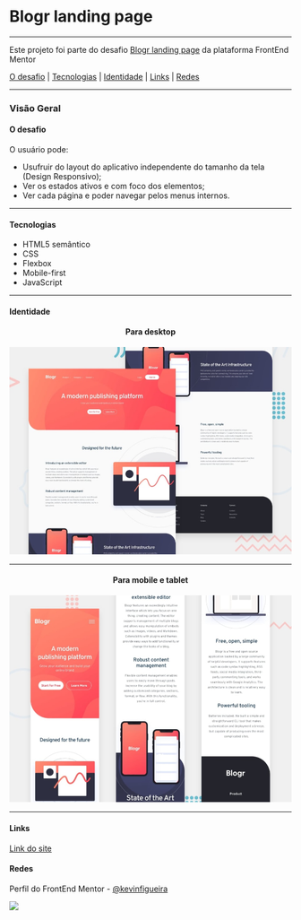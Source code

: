 <h1 text-align="center">Blogr landing page</h1>


---

<p>Este projeto foi parte do desafio <a href="https://www.frontendmentor.io/challenges/blogr-landing-page-EX2RLAApP">Blogr landing page</a> da plataforma FrontEnd Mentor</p>

<p></p>

<p text-align="center">
 <a href="#desafio">O desafio</a> | 
 <a href="#tecnologias">Tecnologias</a> | 
 <a href="#identidade">Identidade</a> | 
 <a href="#links">Links</a> |
 <a href="#redes">Redes</a>
</p>

---

### Visão Geral

#### O desafio

O usuário pode:

- Usufruir do layout do aplicativo independente do tamanho da tela (Design Responsivo);
- Ver os estados ativos e com foco dos elementos;
- Ver cada página e poder navegar pelos menus internos.

---

#### Tecnologias

- HTML5 semântico
- CSS 
- Flexbox
- Mobile-first
- JavaScript

---

#### Identidade

<p>
<div align="center">
<h4>Para desktop</h4>
<img src="assets/design/desktop-preview.jpg"/>
</div>

---

<p>
<div align="center">
<h4>Para mobile e tablet</h4>
<img src="assets/design/mobile-design1.jpg"/>
</div>

---
#### Links

<p><a href="https://kevinfigueira.github.io/Blogr-Landing-Page-Main/" target="_blank">Link do site</a></p>

#### Redes
<p>Perfil do FrontEnd Mentor - <a href="https://www.frontendmentor.io/profile/kevinfigueira">@kevinfigueira</a></p>

<a href="https://www.linkedin.com/in/kevinfigueira/"><img src="https://img.shields.io/badge/LinkedIn-0077B5?style=for-the-badge&logo=linkedin&logoColor=white"></a>